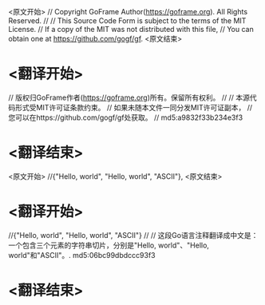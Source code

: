 
<原文开始>
// Copyright GoFrame Author(https://goframe.org). All Rights Reserved.
//
// This Source Code Form is subject to the terms of the MIT License.
// If a copy of the MIT was not distributed with this file,
// You can obtain one at https://github.com/gogf/gf.
<原文结束>

# <翻译开始>
// 版权归GoFrame作者(https://goframe.org)所有。保留所有权利。
//
// 本源代码形式受MIT许可证条款约束。
// 如果未随本文件一同分发MIT许可证副本，
// 您可以在https://github.com/gogf/gf处获取。
// md5:a9832f33b234e3f3
# <翻译结束>


<原文开始>
//{"Hello, world", "Hello, world", "ASCII"},
<原文结束>

# <翻译开始>
//{"Hello, world", "Hello, world", "ASCII"} 
// 
// 这段Go语言注释翻译成中文是：一个包含三个元素的字符串切片，分别是"Hello, world"、"Hello, world"和"ASCII"。. md5:06bc99dbdccc93f3
# <翻译结束>

